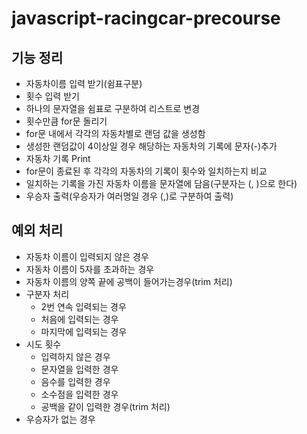 # javascript-racingcar-precourse
## 기능 정리
- 자동차이름 입력 받기(쉼표구분)
- 횟수 입력 받기
- 하나의 문자열을 쉼표로 구분하여 리스트로 변경
- 횟수만큼 for문 돌리기
- for문 내에서 각각의 자동차별로 랜덤 값을 생성함
- 생성한 랜덤값이 4이상일 경우 해당하는 자동차의 기록에 문자(-)추가
- 자동차 기록 Print
- for문이 종료된 후 각각의 자동차의 기록이 횟수와 일치하는지 비교
- 일치하는 기록을 가진 자동차 이름을 문자열에 담음(구분자는 (, )으로 한다)
- 우승자 출력(우승자가 여러명일 경우 (,)로 구분하여 출력)
## 예외 처리
- 자동차 이름이 입력되지 않은 경우
- 자동차 이름이 5자를 초과하는 경우
- 자동차 이름의 양쪽 끝에 공백이 들어가는경우(trim 처리)
- 구분자 처리
    - 2번 연속 입력되는 경우
    - 처음에 입력되는 경우
    - 마지막에 입력되는 경우
- 시도 횟수
    - 입력하지 않은 경우
    - 문자열을 입력한 경우
    - 음수를 입력한 경우
    - 소수점을 입력한 경우
    - 공백을 같이 입력한 경우(trim 처리)
- 우승자가 없는 경우